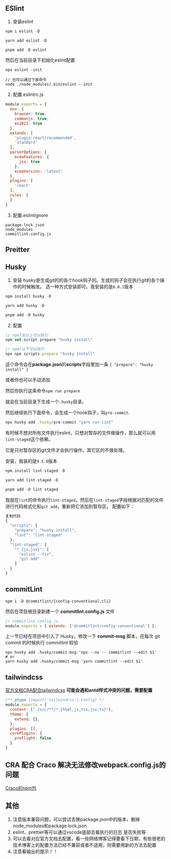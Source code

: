 ## ESlint
1. 安装eslint

```js
npm i eslint -D

yarn add eslint -D

pnpm add -D eslint

```
然后在当前目录下初始化eslint配置

```// 通过npx执行eslint
npx eslint -init

// 也可以通过下面命令
node ./node_modules/.bin/eslint --init

```

2. 配置.eslintrc.js

```js
module.exports = {
  env: {
    browser: true,
    commonjs: true,
    es2021: true
  },
  extends: [
    'plugin:react/recommended',
    'standard'
  ],
  parserOptions: {
    ecmaFeatures: {
      jsx: true
    },
    ecmaVersion: 'latest'
  },
  plugins: [
    'react'
  ],
  rules: {
  }
}

```

3. 配置.eslintignore


```dist
package-lock.json
node_modules
commitlint.config.js
```

## Preitter

## Husky
1. 安装
husky是生成git的的各个hook钩子的。生成的钩子会在执行git的各个操作的时候触发。
选一种方式安装即可。我安装的是`8.0.1`版本
```js
npm install husky -D

yarn add husky -D

pnpm add -D husky 

```
2. 配置
```js
// npm7及以上可以执行
npm set-script prepare "husky install"

// npm7以下可以执行
npx npe scripts.prepare "husky install"

```
这个命令会在**package.json**的**scripts**字段里加一条 `{ "prepare": "husky install" }`

或者你也可以手动添加

然后你执行这条命令`npm run prepare`

就会在当前目录下生成一个`.husky`目录。

然后继续执行下面命令，会生成一个hook钩子，叫`pre-commit`.


```js
npx husky add .husky/pre-commit "yarn run lint"
```
有时候不想对所有文件执行eslint，只想对暂存的文件做操作，那么就可以用`lint-staged`这个依赖。

它是只对暂存区的git文件才会执行操作。其它区的不做处理。

安装，我装的是`9.5.0`版本


```js
npm install lint-staged -D

yarn add lint-staged -D

pnpm add -D lint-staged 

```
我就在`lint`的命令执行`lint-staged`，然后在`lint-staged`字段根据对匹配的文件进行代码格式化和`git add`，重新把它添加到暂存区。
配置如下：

```js
复制代码
{
  "scripts": {
    "prepare": "husky install",
    "lint": "lint-staged"
  },
  "lint-staged": {
    "*.{js,jsx}": [
      "eslint --fix",
      "git add"
    ]
  }
}
```


## commitLint
```
npm i -D @commitlint/{config-conventional,cli} 
```
然后在项目根目录新建一个 **commitlint.config.js** 文件
```js
// commitlint.config.js
module.exports = { extends: ['@commitlint/config-conventional'] };
```
上一节已经在项目中引入了 Husky，修改一下 **commit-msg** 脚本，在每次 git commit 的时候执行 commitlint 校验
```
npx husky add .husky/commit-msg 'npx --no -- commitlint --edit $1'
# or
yarn husky add .husky/commit-msg 'yarn commitlint --edit $1'
```

## tailwindcss
[官方文档CRA配合tailwindcss](https://tailwindcss.com/docs/guides/create-react-app)
**可能会遇和antd样式冲突的问题，需要配置**
```js
/** @type {import('tailwindcss').Config} */
module.exports = {
  content: ["./src/**/*.{html,js,tsx,jsx,ts}"],
  theme: {
    extend: {},
  },
  plugins: [],
  corePlugins: {
    preflight: false
  }
}
```

## CRA 配合 Craco 解决无法修改webpack.config.js的问题
[Craco的npm包](https://www.npmjs.com/package/@craco/craco)


## 其他
1. 注意版本兼容问题，可以尝试去换package.json中的版本，删掉node_modules和package.lock.json
2. eslint、prettier等可以通过vscode底部去看执行的日志 是否失败等
3. 可以去看对应官方文档去配置，看一些网络博客记得要看下日期，有些很老的技术博客上的配置方法已经不兼容或者不适用，则需要用新的方法去配置
4. 注意看输出的提示！！